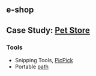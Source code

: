 ## e-shop

## Case Study: [Pet Store](http://www.alfapet.me)

### Tools

- Snipping Tools, [PicPick](https://picpick.app/en/start/?download=portable)
- Portable [path](C:\Users\Eric\Desktop\Software\Tools\PicPick)